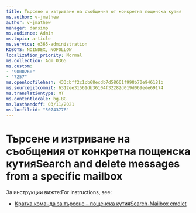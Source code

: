 ```yaml
---
title: Търсене и изтриване на съобщения от конкретна пощенска кутия
ms.author: v-jmathew
author: v-jmathew
manager: dansimp
ms.audience: Admin
ms.topic: article
ms.service: o365-administration
ROBOTS: NOINDEX, NOFOLLOW
localization_priority: Normal
ms.collection: Adm_O365
ms.custom:
- "9000260"
- "7257"
ms.openlocfilehash: 433cbff2c1cb68ecdb7d58661f998b70e946181b
ms.sourcegitcommit: 6312ee31561db36104f32282d019d069ede69174
ms.translationtype: MT
ms.contentlocale: bg-BG
ms.lasthandoff: 03/11/2021
ms.locfileid: "50743778"
---
```

# <a name="search-and-delete-messages-from-a-specific-mailbox"></a><span data-ttu-id="71b89-102">Търсене и изтриване на съобщения от конкретна пощенска кутия</span><span class="sxs-lookup"><span data-stu-id="71b89-102">Search and delete messages from a specific mailbox</span></span>

<span data-ttu-id="71b89-103">За инструкции вижте:</span><span class="sxs-lookup"><span data-stu-id="71b89-103">For instructions, see:</span></span>

* [<span data-ttu-id="71b89-104">Кратка команда за търсене – пощенска кутия</span><span class="sxs-lookup"><span data-stu-id="71b89-104">Search-Mailbox cmdlet</span></span>](https://docs.microsoft.com/powershell/module/exchange/mailboxes/search-mailbox)
